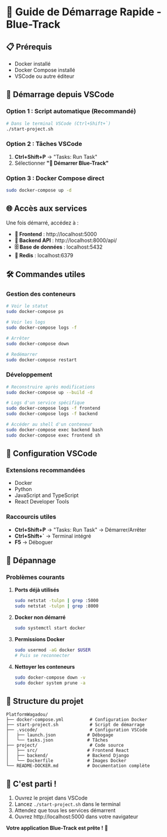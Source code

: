 # 🚀 Guide de Démarrage Rapide - Blue-Track

## 📋 Prérequis
- Docker installé
- Docker Compose installé
- VSCode ou autre éditeur

## 🎯 Démarrage depuis VSCode

### **Option 1 : Script automatique (Recommandé)**
```bash
# Dans le terminal VSCode (Ctrl+Shift+`)
./start-project.sh
```

### **Option 2 : Tâches VSCode**
1. **Ctrl+Shift+P** → "Tasks: Run Task"
2. Sélectionner **"🚀 Démarrer Blue-Track"**

### **Option 3 : Docker Compose direct**
```bash
sudo docker-compose up -d
```

## 🌐 Accès aux services

Une fois démarré, accédez à :
- **📱 Frontend** : http://localhost:5000
- **🔧 Backend API** : http://localhost:8000/api/
- **🗄️ Base de données** : localhost:5432
- **🔴 Redis** : localhost:6379

## 🛠️ Commandes utiles

### **Gestion des conteneurs**
```bash
# Voir le statut
sudo docker-compose ps

# Voir les logs
sudo docker-compose logs -f

# Arrêter
sudo docker-compose down

# Redémarrer
sudo docker-compose restart
```

### **Développement**
```bash
# Reconstruire après modifications
sudo docker-compose up --build -d

# Logs d'un service spécifique
sudo docker-compose logs -f frontend
sudo docker-compose logs -f backend

# Accéder au shell d'un conteneur
sudo docker-compose exec backend bash
sudo docker-compose exec frontend sh
```

## 🔧 Configuration VSCode

### **Extensions recommandées**
- Docker
- Python
- JavaScript and TypeScript
- React Developer Tools

### **Raccourcis utiles**
- **Ctrl+Shift+P** → "Tasks: Run Task" → Démarrer/Arrêter
- **Ctrl+Shift+`** → Terminal intégré
- **F5** → Déboguer

## 🐛 Dépannage

### **Problèmes courants**

1. **Ports déjà utilisés**
   ```bash
   sudo netstat -tulpn | grep :5000
   sudo netstat -tulpn | grep :8000
   ```

2. **Docker non démarré**
   ```bash
   sudo systemctl start docker
   ```

3. **Permissions Docker**
   ```bash
   sudo usermod -aG docker $USER
   # Puis se reconnecter
   ```

4. **Nettoyer les conteneurs**
   ```bash
   sudo docker-compose down -v
   sudo docker system prune -a
   ```

## 📁 Structure du projet
```
PlatformWagadou/
├── docker-compose.yml          # Configuration Docker
├── start-project.sh            # Script de démarrage
├── .vscode/                    # Configuration VSCode
│   ├── launch.json            # Débogage
│   └── tasks.json             # Tâches
├── project/                    # Code source
│   ├── src/                   # Frontend React
│   ├── backend/               # Backend Django
│   └── Dockerfile             # Images Docker
└── README-DOCKER.md           # Documentation complète
```

## 🎉 C'est parti !

1. Ouvrez le projet dans VSCode
2. Lancez `./start-project.sh` dans le terminal
3. Attendez que tous les services démarrent
4. Ouvrez http://localhost:5000 dans votre navigateur

**Votre application Blue-Track est prête !** 🌊
